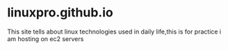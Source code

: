 # linuxpro.github.io
This site tells about linux technologies used in daily life,this  is for practice i am hosting on ec2 servers

